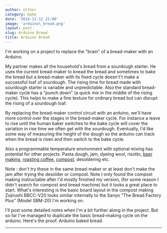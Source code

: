 ```yaml
---
author: elfnor
category: make
date: '2014-12-12 22:00'
image: 'arduino\_bread.png'
layout: post
slug: Arduino Bread
title: Arduino Bread
---
```


I\'m working on a project to replace the \"brain\" of a bread-maker with an Arduino.

My partner makes all the household\'s bread from a sourdough starter. He uses the current bread-maker to knead the bread and sometimes to bake the bread but a bread-maker with its fixed cycle doesn\'t\'t make a successful loaf of sourdough. The rising time for bread made with sourdough starter is variable and unpredictable. Also the standard bread-maker cycle has a \"punch down\" (a quick mix in the middle of the rising cycle). This helps to make a fine texture for ordinary bread but can disrupt the rising of a sourdough loaf.

By replacing the bread-maker control circuit with an arduino, we\'ll have more control over the stages in the bread-maker cycle. For instance a leave to rise until the human baker switches to the bake cycle will cover the variation in rise time we often get with the sourdough. Eventually, I\'d like some way of measuring the height of the dough so the arduino can track when the bread is risen and then switch to the bake cycle.

Also a programmable temperature environment with optional mixing has potential for other projects. Pasta dough, jam, dyeing wool, risotto, [beer making](https://www.youtube.com/watch?v=wgUw5Sj5HK0), [roasting coffee](http://hackaday.com/2010/01/29/another-take-on-roasting-those-beans/), [compost](http://www.instructables.com/id/Mr-Compost-How-to-make-an-in-kitchen-compost-tur/), desoldering etc.

Note : don\'t try these in the same bread-maker or at least don\'t make the jam after trying the desolder or compost. Note I only found the compost making instructable after I\'d mostly finished my version, (for some reason I didn\'t search for compost and bread machine) but it looks a great place to start. What\'s interesting is the basic board layout in the compost making Zojirushi BBCC-V20 looks similar internally to the Sanyo \"The Bread Factory Plus\" (Model SBM-20) I\'m working on.

I\'ll post some detailed notes when I\'m a bit further along in the project. But so far I\'ve managed to duplicate the basic bread-making cycle on the arduino. Here\'s the proof. Arduino baked bread.

------------------------------------------------------------------------
